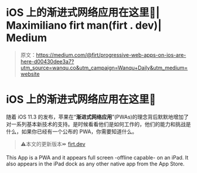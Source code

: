 # iOS 上的渐进式网络应用在这里🚀| Maximiliano firt man(firt . dev)| Medium

> 原文：<https://medium.com/@firt/progressive-web-apps-on-ios-are-here-d00430dee3a7?utm_source=wanqu.co&utm_campaign=Wanqu+Daily&utm_medium=website>

# iOS 上的渐进式网络应用在这里🚀

随着 iOS 11.3 的发布，苹果在“**渐进式网络应用**”(PWAs)的理念背后默默地增加了对一系列基本新技术的支持。是时候看看他们是如何工作的，他们的能力和挑战是什么，如果你已经有一个公布的 PWA，你需要知道什么。

> ⚠️本文的更新版本⏩ [firt.dev](https://firt.dev/tags/ios)



This App is a PWA and it appears full screen -offline capable- on an iPad. It also appears in the iPad dock as any other native app from the App Store.

